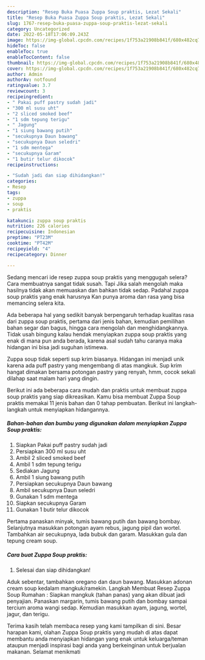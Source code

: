 ```yaml
---
description: "Resep Buka Puasa Zuppa Soup praktis, Lezat Sekali"
title: "Resep Buka Puasa Zuppa Soup praktis, Lezat Sekali"
slug: 1767-resep-buka-puasa-zuppa-soup-praktis-lezat-sekali
category: Uncategorized
date: 2022-05-18T17:06:09.243Z
image: https://img-global.cpcdn.com/recipes/1f753a21908b841f/680x482cq70/zuppa-soup-praktis-foto-resep-utama.jpg
hideToc: false
enableToc: true
enableTocContent: false
thumbnail: https://img-global.cpcdn.com/recipes/1f753a21908b841f/680x482cq70/zuppa-soup-praktis-foto-resep-utama.jpg
cover: https://img-global.cpcdn.com/recipes/1f753a21908b841f/680x482cq70/zuppa-soup-praktis-foto-resep-utama.jpg
author: Admin
authorAv: notfound
ratingvalue: 3.7
reviewcount: 3
recipeingredient:
- " Pakai puff pastry sudah jadi"
- "300 ml susu uht"
- "2 sliced smoked beef"
- "1 sdm tepung terigu"
- " Jagung"
- "1 siung bawang putih"
- "secukupnya Daun bawang"
- "secukupnya Daun seledri"
- "1 sdm mentega"
- "secukupnya Garam"
- "1 butir telur dikocok"
recipeinstructions:

- "Sudah jadi dan siap dihidangkan!"
categories:
- Resep
tags:
- zuppa
- soup
- praktis

katakunci: zuppa soup praktis 
nutrition: 226 calories
recipecuisine: Indonesian
preptime: "PT23M"
cooktime: "PT42M"
recipeyield: "4"
recipecategory: Dinner

---
```



Sedang mencari ide resep zuppa soup praktis yang menggugah selera? Cara membuatnya sangat tidak susah. Tapi Jika salah mengolah maka hasilnya tidak akan memuaskan dan bahkan tidak sedap. Padahal zuppa soup praktis yang enak harusnya Kan punya aroma dan rasa yang bisa memancing selera kita.


Ada beberapa hal yang sedikit banyak berpengaruh terhadap kualitas rasa dari zuppa soup praktis, pertama dari jenis bahan, kemudian pemilihan bahan segar dan bagus, hingga cara mengolah dan menghidangkannya. Tidak usah bingung kalau hendak menyiapkan zuppa soup praktis yang enak di mana pun anda berada, karena asal sudah tahu caranya maka hidangan ini bisa jadi suguhan istimewa.

Zuppa soup tidak seperti sup krim biasanya. Hidangan ini menjadi unik karena ada puff pastry yang mengembang di atas mangkuk. Sup krim hangat dimakan bersama potongan pastry yang renyah, hmm, cocok sekali dilahap saat malam hari yang dingin.


Berikut ini ada beberapa cara mudah dan praktis untuk membuat zuppa soup praktis yang siap dikreasikan. Kamu bisa membuat Zuppa Soup praktis memakai 11 jenis bahan dan 0 tahap pembuatan. Berikut ini langkah-langkah untuk menyiapkan hidangannya.

<!--inarticleads1-->

##### Bahan-bahan dan bumbu yang digunakan dalam menyiapkan Zuppa Soup praktis:

1. Siapkan  Pakai puff pastry sudah jadi
1. Persiapkan 300 ml susu uht
1. Ambil 2 sliced smoked beef
1. Ambil 1 sdm tepung terigu
1. Sediakan  Jagung
1. Ambil 1 siung bawang putih
1. Persiapkan secukupnya Daun bawang
1. Ambil secukupnya Daun seledri
1. Gunakan 1 sdm mentega
1. Siapkan secukupnya Garam
1. Gunakan 1 butir telur dikocok


Pertama panaskan minyak, tumis bawang putih dan bawang bombay. Selanjutnya masukkan potongan ayam rebus, jagung pipil dan wortel. Tambahkan air secukupnya, lada bubuk dan garam. Masukkan gula dan tepung cream soup. 

<!--inarticleads2-->

##### Cara buat Zuppa Soup praktis:


1. Selesai dan siap dihidangkan!

Aduk sebentar, tambahkan oregano dan daun bawang. Masukkan adonan cream soup kedalam mangkuk/ramekin. Langkah Membuat Resep Zuppa Soup Rumahan : Siapkan mangkuk (tahan panas) yang akan dibuat jadi penyajian. Panaskan margarin, tumis bawang putih dan bombay sampai tercium aroma wangi sedap. Kemudian masukkan ayam, jagung, wortel, jagur, dan terigu. 

Terima kasih telah membaca resep yang kami tampilkan di sini. Besar harapan kami, olahan Zuppa Soup praktis yang mudah di atas dapat membantu anda menyiapkan hidangan yang enak untuk keluarga/teman ataupun menjadi inspirasi bagi anda yang berkeinginan untuk berjualan makanan. Selamat menikmati
